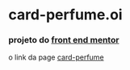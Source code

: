 # card-perfume.oi 

### projeto do [front end mentor](https://www.frontendmentor.io/home) 

o link da page  [card-perfume](https://litosilva.github.io/card-perfume.oi/)
